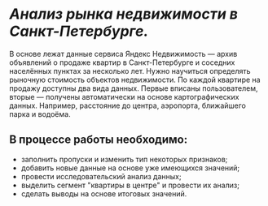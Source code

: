 # *Анализ рынка недвижимости в Санкт-Петербурге.*

   В основе лежат данные сервиса Яндекс Недвижимость — архив объявлений о продаже квартир в Санкт-Петербурге и соседних населённых пунктах за несколько лет. 
Нужно научиться определять рыночную стоимость объектов недвижимости. 
   По каждой квартире на продажу доступны два вида данных. Первые вписаны пользователем, вторые — получены автоматически на основе картографических данных. 
Например,  расстояние до центра, аэропорта, ближайшего парка и водоёма.

## В процессе работы необходимо:

 - заполнить пропуски и изменить тип некоторых признаков;
 - добавить новые данные на основе уже имеющихся значений;
 - провести исследовательский анализ данных;
 - выделить сегмент "квартиры в центре" и провести их анализ;
 - сделать выводы на основе итоговых значений.

